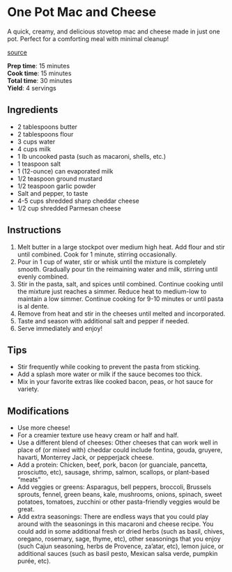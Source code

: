 # One Pot Mac and Cheese

A quick, creamy, and delicious stovetop mac and cheese made in just one pot. Perfect for a comforting meal with minimal cleanup!

[source](https://www.gimmesomeoven.com/best-stovetop-mac-cheese/)

**Prep time**: 15 minutes  
**Cook time**: 15 minutes  
**Total time**: 30 minutes  
**Yield**: 4 servings

## Ingredients

- 2 tablespoons butter
- 2 tablespoons flour
- 3 cups water
- 4 cups milk
- 1 lb uncooked pasta (such as macaroni, shells, etc.)
- 1 teaspoon salt
- 1 (12-ounce) can evaporated milk
- 1/2 teaspoon ground mustard
- 1/2 teaspoon garlic powder
- Salt and pepper, to taste
- 4-5 cups shredded sharp cheddar cheese
- 1/2 cup shredded Parmesan cheese

## Instructions

1. Melt butter in a large stockpot over medium high heat. Add flour and stir until combined. Cook for 1 minute, stirring occasionally.
2. Pour in 1 cup of water, stir or whisk until the mixture is completely smooth. Gradually pour tin the reimaining water and milk, stirring until evenly combined.
3. Stir in the pasta, salt, and spices until combined. Continue cooking until the mixture just reaches a simmer. Reduce heat to medium-low to maintain a low simmer. Continue cooking for 9-10 minutes or until pasta is al dente.
4. Remove from heat and stir in the cheeses until melted and incorporated.
5. Taste and season with additional salt and pepper if needed.
6. Serve immediately and enjoy!

## Tips

- Stir frequently while cooking to prevent the pasta from sticking.
- Add a splash more water or milk if the sauce becomes too thick.
- Mix in your favorite extras like cooked bacon, peas, or hot sauce for variety.

## Modifications

- Use more cheese!
- For a creamier texture use heavy cream or half and half.
- Use a different blend of cheeses: Other cheeses that can work well in place of (or mixed with) cheddar could include fontina, gouda, gruyere, havarti, Monterrey Jack, or pepperjack cheese.
- Add a protein: Chicken, beef, pork, bacon (or guanciale, pancetta, prosciutto, etc), sausage, shrimp, salmon, scallops, or plant-based “meats”
- Add veggies or greens: Asparagus, bell peppers, broccoli, Brussels sprouts, fennel, green beans, kale, mushrooms, onions, spinach, sweet potatoes, tomatoes, zucchini or other pasta-friendly veggies would be great.
- Add extra seasonings: There are endless ways that you could play around with the seasonings in this macaroni and cheese recipe. You could add in some additional fresh or dried herbs (such as basil, chives, oregano, rosemary, sage, thyme, etc), other seasonings that you enjoy (such Cajun seasoning, herbs de Provence, za’atar, etc), lemon juice, or additional sauces (such as basil pesto, Mexican salsa verde, pumpkin purée, etc).
